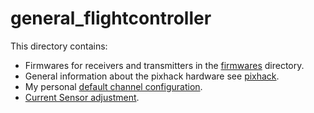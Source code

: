 # general_flightcontroller

This directory contains:
* Firmwares for receivers and transmitters in the [firmwares](./firmwares) directory.
* General information about the pixhack hardware see [pixhack](./pixhack).
* My personal [default channel configuration](default_channel_configuration.md).
* [Current Sensor adjustment](current_sensor_adjustment.md).
